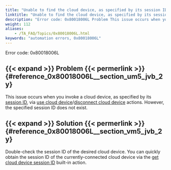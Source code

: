 ```yaml
--- 
title: "Unable to find the cloud device, as specified by its session ID."
linktitle: "Unable to find the cloud device, as specified by its session ID."
description: "Error code: 0x80018006L Problem This issue occurs when you invoke a cloud device, as specified by its session ID , via use cloud device / disconnect cloud device actions. However, the specified ..."
weight: 112
aliases: 
    - /TA_FAQ/Topics/0x80018006L.html
keywords: "automation errors, 0x80018006L"
---
```


Error code: 0x80018006L

## {{< expand >}} Problem {{< permerlink >}} {#reference_0x80018006L__section_um5_jvb_2y} 

This issue occurs when you invoke a cloud device, as specified by its [session ID](/automation-guide/application-testing/mobile-testing/testing-in-the-cloud/testarchitect-and-appium/#section_fhd_sp3_gy), via [use cloud device](/automation-guide/action-based-testing-language/built-in-actions/system-actions/device/use-cloud-device)/[disconnect cloud device](/automation-guide/action-based-testing-language/built-in-actions/system-actions/device/disconnect-cloud-device) actions. However, the specified session ID does not exist.

## {{< expand >}} Solution {{< permerlink >}} {#reference_0x80018006L__section_vm5_jvb_2y} 

Double-check the session ID of the desired cloud device. You can quickly obtain the session ID of the currently-connected cloud device via the [get cloud device session ID](/automation-guide/action-based-testing-language/built-in-actions/system-actions/device/get-cloud-device-session-id) built-in action.




